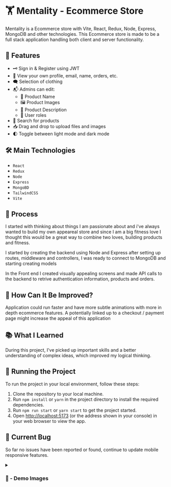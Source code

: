 # 🏋️ Mentality - Ecommerce Store

Mentality is a Ecommerce store with Vite, React, Redux, Node, Express, MongoDB and other technologies. This Ecommerce store is made to be a full stack application handling both client and server functionality.

## 🚀 Features

-   🗝 Sign in & Register using JWT
-   👤 View your own profile, email, name, orders, etc.
-   🗨 Selection of clothing
-   📬 Admins can edit:
    -   📁 Product Name
    -   🖼 Product Images
    -   📝 Product Description
    -   👥 User roles
-   🔎 Search for products
-   📥 Drag and drop to upload files and images
-   🌓 Toggle between light mode and dark mode

## 🛠️ Main Technologies

-   `React`
-   `Redux`
-   `Node`
-   `Express`
-   `MongoBD`
-   `TailwindCSS`
-   `Vite`

## 📝 Process

I started with thinking about things I am passionate about and i've always wanted to build my own appeareal store and since I am a big fitness love I thought this would be a great way to combine two loves, building products and fitness.

I started by creating the backend using Node and Express after setting up routes, middleware and controllers, I was ready to connect to MongoDB and starting creating models

In the Front end I created visually appealing screens and made API calls to the backend to retrive authentication information, products and orders.

## 🤔 How Can It Be Improved?

Application could run faster and have more subtle animations with more in depth ecommerce features. A potentially linked up to a checkout / payment page might increase the appeal of this application

## 📚 What I Learned

During this project, I've picked up important skills and a better understanding of complex ideas, which improved my logical thinking.

## 🚦 Running the Project

To run the project in your local environment, follow these steps:

1. Clone the repository to your local machine.
2. Run `npm install` or `yarn` in the project directory to install the required dependencies.
3. Run `npm run start` or `yarn start` to get the project started.
4. Open [http://localhost:5173](http://localhost:5173) (or the address shown in your console) in your web browser to view the app.

## 🐛 Current Bug

So far no issues have been reported or found, continue to update mobile responsive features.

<details>
<summary><h3> 📸 - Demo Images </h3></summary>

#

![Screenshot](https://github.com/carlos-req/ecommerce_store/blob/main/client/public/Landing%20Page.png)

#

![Screenshot](https://github.com/carlos-req/ecommerce_store/blob/main/client/public/Login.png)

#

![Screenshot](https://github.com/carlos-req/ecommerce_store/blob/main/client/public/Register.png)

#

![Screenshot]()

#

![Screenshot]()

#

![Screenshot]()

#

![Screenshot]()

</details>
